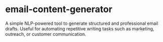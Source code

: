 # email-content-generator
A simple NLP-powered tool to generate structured and professional email drafts. Useful for automating repetitive writing tasks such as marketing, outreach, or customer communication.
